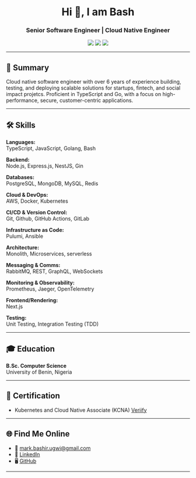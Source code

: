 <!-- Profile README for Mark Bashir (@Bash360) -->

<h1 align="center">Hi 👋, I am Bash</h1>
<h3 align="center">Senior Software Engineer | Cloud Native Engineer</h3>

<p align="center">
  <a href="mailto:mark.bashir.ugwi@gmail.com"><img src="https://img.shields.io/badge/email-mark.bashir.ugwi%40gmail.com-blue?style=flat-square" /></a>
  <a href="https://www.linkedin.com/in/mark-bashir-323968148"><img src="https://img.shields.io/badge/LinkedIn-Mark%20Bashir-blue?logo=linkedin&style=flat-square" /></a>
  <a href="https://github.com/bash360"><img src="https://img.shields.io/badge/GitHub-Bash360-black?logo=github&style=flat-square" /></a>
</p>

---

## 🚀 Summary

Cloud native software engineer with over 6 years of experience building, testing, and deploying scalable solutions for startups, fintech, and social impact projetcs. Proficient in TypeScript and Go, with a focus on high-performance, secure, customer-centric applications.

---

## 🛠️ Skills

**Languages:**  
TypeScript, JavaScript, Golang, Bash

**Backend:**  
Node.js, Express.js, NestJS, Gin

**Databases:**  
PostgreSQL, MongoDB, MySQL, Redis

**Cloud & DevOps:**  
AWS, Docker, Kubernetes

**CI/CD & Version Control:**  
Git, Github, GitHub Actions, GitLab

**Infrastructure as Code:**  
Pulumi, Ansible

**Architecture:**  
Monolith, Microservices, serverless

**Messaging & Comms:**  
RabbitMQ, REST, GraphQL, WebSockets

**Monitoring & Observability:**  
Prometheus, Jaeger, OpenTelemetry

**Frontend/Rendering:**  
Next.js

**Testing:**  
Unit Testing, Integration Testing (TDD)

---

## 🎓 Education

**B.Sc. Computer Science**  
University of Benin, Nigeria

---

## 🏅 Certification

- Kubernetes and Cloud Native Associate (KCNA) [Veriify](https://www.credly.com/badges/d424ac47-0fcc-4662-8a78-6db4beb5a291/public_url)

---

## 🌐 Find Me Online

- 📧 [mark.bashir.ugwi@gmail.com](mailto:mark.bashir.ugwi@gmail.com)
- 💼 [LinkedIn](https://www.linkedin.com/in/mark-bashir-323968148)
- 🖥️ [GitHub](https://github.com/bash360)

---

<!--
Tip: Pin your best repositories on your profile for extra impact!
-->
